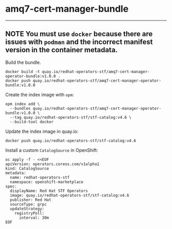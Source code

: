 # amq7-cert-manager-bundle

---
**NOTE**
You must use `docker` because there are issues with `podman` and the incorrect manifest version in the container metadata.
----

Build the bundle.

```
docker build -t quay.io/redhat-operators-stf/amq7-cert-manager-operator-bundle:v1.0.0 .
docker push quay.io/redhat-operators-stf/amq7-cert-manager-operator-bundle:v1.0.0
```

Create the index image with `opm`:

```
opm index add \
  --bundles quay.io/redhat-operators-stf/amq7-cert-manager-operator-bundle:v1.0.0 \
  --tag quay.io/redhat-operators-stf/stf-catalog:v4.6 \
  --build-tool docker
```

Update the index image in quay.io:

```
docker push quay.io/redhat-operators-stf/stf-catalog:v4.6
```

Install a custom `CatalogSource` in OpenShift:

```
oc apply -f - <<EOF
apiVersion: operators.coreos.com/v1alpha1
kind: CatalogSource
metadata:
  name: redhat-operators-stf
  namespace: openshift-marketplace
spec:
  displayName: Red Hat STF Operators
  image: quay.io/redhat-operators-stf/stf-catalog:v4.6
  publisher: Red Hat
  sourceType: grpc
  updateStrategy:
    registryPoll:
      interval: 30m
EOF
```
